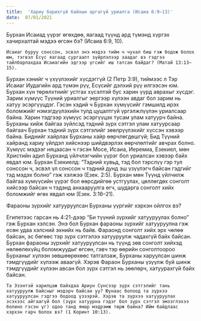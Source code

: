 ```yaml
---
title:  'Хариу барихгүй байхын аргагүй уриалга (Исаиа 6:9–13)'
date:  07/01/2021
---
```


Бурхан Исаиад үүрэг өгөхдөө, яагаад түүнд ард түмэнд хүргэх хачирхалтай мэдээ өгсөн бэ? (Исаиа 6:9, 10).

`Исаиаг буруу сонссон, эсвэл энэ мэдээ тийм ч чухал биш гэж бодож болох юм, тэгвэл Есүс яагаад сургаалт зүйрлэлээр заадаг вэ гэдгээ тайлбарлахдаа Исаиагийн эдгээр үгсийг иш татсан байдаг? (Матай 13:13–15).`

Бурхан хэнийг ч үхүүлэхийг хүсдэггүй (2 Петр 3:9), тиймээс л Тэр Исаиаг Иудагийн ард түмэн рүү, Есүсийг дэлхий рүү илгээсэн юм. Бурхан хүн төрөлхтнийг устгах хүсэлтэй бус харин үүрд аврахыг хүсдэг. Зарим хүмүүс Түүний уриалгыг эергээр хүлээн авдаг бол зарим нь хатуу эсэргүүцдэг. Гэсэн хэдий ч Бурхан хүмүүсийг гэмшилд ирэх боломжийг нэмэгдүүлэхийн тулд цуцалтгүй үргэлжлүүлэн уриалсаар байна. Харин тэдгээр хүмүүс эсэргүүцэх тусам улам хатуурч байна. Бурханы хийж байгаа зүйлсэд тэдний зүрх сэтгэл улам хатуурсаар байгаач Бурхан тэдний зүрх сэтгэлийг зөөлрүүлэхийг хүссэн хэвээр байна. Биднийг хайрлах Бурханы хайр өөрчлөгдөшгүй; Бид Түүний хайранд хариу үйлдэл хийснээр шийдвэрлэх өөрчлөлтийг авчрах болно. Хүмүүс мэдээг няцаасан ч гэсэн Мосе, Исаиа, Иеремиа, Езекиел, мөн Христийн адил Бурханд үйлчлэгчийн үүрэг бол уриалсан хэвээр байх явдал юм. Бурхан Езекиелд: “Тэдний хувьд, тэд бол тэрслүү гэр тул сонссон ч, эсвэл үл сонссон ч тэдний дунд эш үзүүлэгч байсан гэдгийг тэд мэдэх болно” гэж хэлжээ (Езек. 2:5). Бурхан мөн Түүнд үйлчилж байгаа хүмүүсийн үүрэг бол өөрсдийгөө устгуулах, цөллөгдөх сонголт хийсээр байсан ч тэдэнд анхааруулга өгч, шударга сонголт хийх боломжийг өгөх явдал юм (Езек. 3:16–21).

Фараоны зүрхийг хатууруулсан Бурханы үүргийг хэрхэн ойлгох вэ?

Египетээс гарсан нь 4:21-дээр “Би түүний зүрхийг хатууруулах болно” гэж Бурхан хэлсэн. Энэ бол Бурхан фараоны зүрхийг хатууруулна гэж есөн удаа хэлсний эхнийх нь байв. Фараонд сонголт хийх эрх чөлөө байсан, эс бөгөөс тэр зүрх сэтгэлээ хатууруулж чадахгүй байх байсан. Бурхан фараоны зүрхийг хатууруулсан нь түүнд зөв сонголт хийхэд нөлөөлөхүйц боломжуудыг өгсөн, гэвч тэр өөрийн сонголтоороо Бурханыг хүлээн зөвшөөрөхөөс татгалзаж, Бурханы харуулсан шинж тэмдгүүдийг хүлээж аваагүй. Хэрэв Фараон Бурханы үзүүлж буй шинж тэмдгүүдийг хүлээн авсан бол зүрх сэтгэл нь зөөлөрч, хатуурахгүй байх байсан.

`Та Эзэнтэй харилцаж байхдаа Ариун Сүнсээр зүрх сэтгэлийг тань хатууруулж байсныг мэдэрч байсан уу? Юунаас болоод та зүрхээ хатууруулсан гэдгээ бодоод үзээрэй. Хэрэв та зүрхээ хатууруулах эсэхээс айгаагүй бол (зүрх хатуурна гэдэг бол зүрх сэтгэл эмзэглэхээ болино гэсэн үг) одоо танд ямар мэдрэмж төрж байна? Ийм байдлаас хэрхэн гарч болох вэ? (1 Коринт 10:13).`